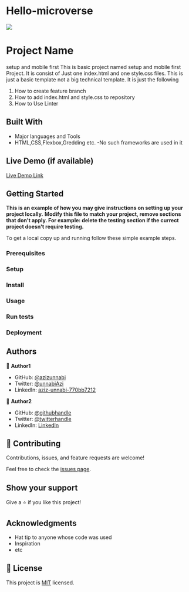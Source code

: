 # Hello-microverse
![](https://img.shields.io/badge/Microverse-blueviolet)

# Project Name

setup and mobile first 
This is basic project named setup and mobile first Project. It is consist of Just one index.html and one style.css files. This is just a basic template not a big technical template. It is just the following
1) How to create feature branch
2) How to add index.html and style.css to repository
3) How to Use Linter


## Built With

- Major languages and Tools
- HTML,CSS,Flexbox,Gredding  etc.
-No such frameworks are used in it

## Live Demo (if available)

[Live Demo Link](https://livedemo.com)


## Getting Started

**This is an example of how you may give instructions on setting up your project locally.**
**Modify this file to match your project, remove sections that don't apply. For example: delete the testing section if the currect project doesn't require testing.**


To get a local copy up and running follow these simple example steps.

### Prerequisites

### Setup

### Install

### Usage

### Run tests

### Deployment



## Authors

👤 **Author1**

- GitHub: [@azizunnabi](https://github.com/azizunnabi)
- Twitter: [@unnabiAzi](https://twitter.com/@unnabiAziz)
- LinkedIn: [aziz-unnabi-770bb7212](https://linkedin.com/in/aziz-unnabi-770bb7212)

👤 **Author2**

- GitHub: [@githubhandle](https://github.com/githubhandle)
- Twitter: [@twitterhandle](https://twitter.com/twitterhandle)
- LinkedIn: [LinkedIn](https://linkedin.com/in/linkedinhandle)

## 🤝 Contributing

Contributions, issues, and feature requests are welcome!

Feel free to check the [issues page](../../issues/).

## Show your support

Give a ⭐️ if you like this project!

## Acknowledgments

- Hat tip to anyone whose code was used
- Inspiration
- etc

## 📝 License

This project is [MIT](./MIT.md) licensed.
